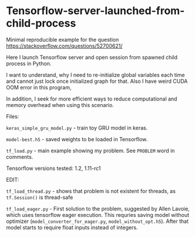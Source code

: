 # Tensorflow-server-launched-from-child-process
Minimal reproducible example for the question https://stackoverflow.com/questions/52700621/

Here I launch Tensorflow server and open session from spawned child process in Python. 

I want to understand, why I need to re-initialize global variables each time and cannot just lock once initialized graph for that. Also I have weird CUDA OOM error in this program,

In addition, I seek for more efficient ways to reduce computational and memory overhead when using this scenario.


Files:

`keras_simple_gru_model.py`  - train toy GRU model in keras.

`model-best.h5` - saved weights to be loaded in Tensorflow.

`tf_load.py` - main example showing my problem. See `PROBLEM` word in comments.

Tensorflow versions tested: 1.2, 1.11-rc1


EDIT:

`tf_load_thread.py` - shows that problem is not existent for threads, as `tf.Session()` is thread-safe

`tf_load_eager.py` - First solution to the problem, suggested by Allen Lavoie, which uses tensorflow eager execution. This requries saving model without optimizer (`model_converter_for_eager.py`, `model_without_opt.h5`). After that model starts to require float inputs instead of integers. 
